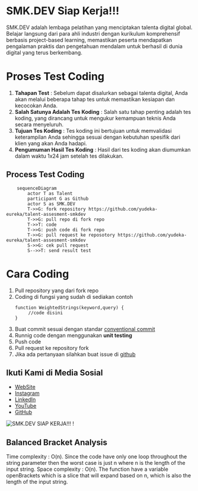 # SMK.DEV Siap Kerja!!!

SMK.DEV adalah lembaga pelatihan yang menciptakan talenta digital global. Belajar langsung dari para ahli industri dengan kurikulum komprehensif berbasis project-based learning, memastikan peserta mendapatkan pengalaman praktis dan pengetahuan mendalam untuk berhasil di dunia digital yang terus berkembang.

# Proses Test Coding

1.	**Tahapan Test** : 
Sebelum dapat disalurkan sebagai talenta digital, Anda akan melalui beberapa tahap tes untuk memastikan kesiapan dan kecocokan Anda.
2.	**Salah Satunya Adalah Tes Koding** : 
Salah satu tahap penting adalah tes koding, yang dirancang untuk mengukur kemampuan teknis Anda secara menyeluruh.
3.	**Tujuan Tes Koding** : 
Tes koding ini bertujuan untuk memvalidasi keterampilan Anda sehingga sesuai dengan kebutuhan spesifik dari klien yang akan Anda hadapi.
4.	**Pengumuman Hasil Tes Koding** :
Hasil dari tes koding akan diumumkan dalam waktu 1x24 jam setelah tes dilakukan.

## Process Test Coding
```mermaid 
    sequenceDiagram
        actor T as Talent
        participant G as Github
        actor S as SMK.DEV
        T->>G: fork repository https://github.com/yudeka-eureka/talent-assesment-smkdev
        T->>G: pull repo di fork repo
        T->>T: code
        T->>G: push code di fork repo
        T->>G: pull request ke reposotory https://github.com/yudeka-eureka/talent-assesment-smkdev
        S->>G: cek pull request
        S-->>T: send result test
```

# Cara Coding

1. Pull repository yang dari fork repo
2. Coding di fungsi yang sudah di sediakan contoh 
   ``` 
   function WeightedStrings(keyword,query) {
        //code disini
   } 
   ```
3. Buat commit sesuai dengan standar [conventional commit](https://www.conventionalcommits.org/en/v1.0.0/)
4. Runnig code dengan menggunakan **unit testing**
5. Push code
6. Pull request ke repository fork
7. Jika ada pertanyaan silahkan buat issue di [github](https://github.com/yudeka-eureka/talent-assesment-smkdev)



## Ikuti Kami di Media Sosial

- [WebSite](https://www.smk.dev/)
- [Instagram](https://www.instagram.com/smkdev.official/)
- [LinkedIn](https://www.linkedin.com/in/username)
- [YouTube](https://www.youtube.com/@smkdev)
- [GitHub](https://github.com/smkdev-id)
  
![SMK.DEV SIAP KERJA!!! !](https://smkdev.storage.googleapis.com/wp/Professional-5-Steps-SMKDEV-Build-Digital-Talent-2.png)

## Balanced Bracket Analysis
Time complexity : O(n). Since the code have only one loop throughout the string parameter then the worst case is just n where n is the length of the input string.
Space complexity : O(n). The function have a variable openBrackets which is a slice that will expand based on n, which is also the length of the input string.